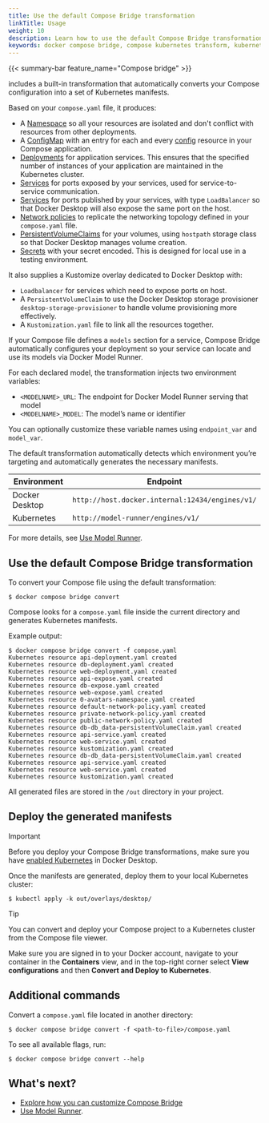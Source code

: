 ```yaml
---
title: Use the default Compose Bridge transformation
linkTitle: Usage
weight: 10
description: Learn how to use the default Compose Bridge transformation to convert Compose files into Kubernetes manifests
keywords: docker compose bridge, compose kubernetes transform, kubernetes from compose, compose bridge convert, compose.yaml to kubernetes
---
```


{{< summary-bar feature_name="Compose bridge" >}}

includes a built-in transformation that automatically converts your Compose configuration into a set of Kubernetes manifests.

Based on your `compose.yaml` file, it produces:

- A [Namespace](https://kubernetes.io/docs/concepts/overview/working-with-objects/namespaces/) so all your resources are isolated and don't conflict with resources from other deployments.
- A [ConfigMap](https://kubernetes.io/docs/concepts/configuration/configmap/) with an entry for each and every [config](/reference/compose-file/configs.md) resource in your Compose application.
- [Deployments](https://kubernetes.io/docs/concepts/workloads/controllers/deployment/) for application services. This ensures that the specified number of instances of your application are maintained in the Kubernetes cluster.
- [Services](https://kubernetes.io/docs/concepts/services-networking/service/) for ports exposed by your services, used for service-to-service communication.
- [Services](https://kubernetes.io/docs/concepts/services-networking/service/) for ports published by your services, with type `LoadBalancer` so that Docker Desktop will also expose the same port on the host.
- [Network policies](https://kubernetes.io/docs/concepts/services-networking/network-policies/) to replicate the networking topology defined in your `compose.yaml` file. 
- [PersistentVolumeClaims](https://kubernetes.io/docs/concepts/storage/persistent-volumes/) for your volumes, using `hostpath` storage class so that Docker Desktop manages volume creation.
- [Secrets](https://kubernetes.io/docs/concepts/configuration/secret/) with your secret encoded. This is designed for local use in a testing environment.

It also supplies a Kustomize overlay dedicated to Docker Desktop with:
 - `Loadbalancer` for services which need to expose ports on host.
 - A `PersistentVolumeClaim` to use the Docker Desktop storage provisioner `desktop-storage-provisioner` to handle volume provisioning more effectively.
 - A `Kustomization.yaml` file to link all the resources together.

If your Compose file defines a `models` section for a service, Compose Bridge automatically configures your deployment so your service can locate and use its models via Docker Model Runner.

For each declared model, the transformation injects two environment variables:

- `<MODELNAME>_URL`: The endpoint for Docker Model Runner serving that model  
- `<MODELNAME>_MODEL`: The model’s name or identifier

You can optionally customize these variable names using `endpoint_var` and `model_var`.

The default transformation automatically detects which environment you’re targeting and automatically generates the necessary manifests. 

| Environment    | Endpoint                                        |
| -------------- | ----------------------------------------------- |
| Docker Desktop | `http://host.docker.internal:12434/engines/v1/` |
| Kubernetes     | `http://model-runner/engines/v1/`               |


For more details, see [Use Model Runner](use-model-runner.md).

## Use the default Compose Bridge transformation

To convert your Compose file using the default transformation:

```console
$ docker compose bridge convert
```

Compose looks for a `compose.yaml` file inside the current directory and generates Kubernetes manifests.

Example output:

```console
$ docker compose bridge convert -f compose.yaml 
Kubernetes resource api-deployment.yaml created
Kubernetes resource db-deployment.yaml created
Kubernetes resource web-deployment.yaml created
Kubernetes resource api-expose.yaml created
Kubernetes resource db-expose.yaml created
Kubernetes resource web-expose.yaml created
Kubernetes resource 0-avatars-namespace.yaml created
Kubernetes resource default-network-policy.yaml created
Kubernetes resource private-network-policy.yaml created
Kubernetes resource public-network-policy.yaml created
Kubernetes resource db-db_data-persistentVolumeClaim.yaml created
Kubernetes resource api-service.yaml created
Kubernetes resource web-service.yaml created
Kubernetes resource kustomization.yaml created
Kubernetes resource db-db_data-persistentVolumeClaim.yaml created
Kubernetes resource api-service.yaml created
Kubernetes resource web-service.yaml created
Kubernetes resource kustomization.yaml created
```

All generated files are stored in the `/out` directory in your project.

## Deploy the generated manifests

> [!IMPORTANT]
>
> Before you deploy your Compose Bridge transformations, make sure you have [enabled Kubernetes](/manuals/desktop/settings-and-maintenance/settings.md#kubernetes) in Docker Desktop.

Once the manifests are generated, deploy them to your local Kubernetes cluster:

```console
$ kubectl apply -k out/overlays/desktop/
```

> [!TIP]
>
> You can convert and deploy your Compose project to a Kubernetes cluster from the Compose file viewer.
> 
> Make sure you are signed in to your Docker account, navigate to your container in the **Containers** view, and in the top-right corner select **View configurations** and then **Convert and Deploy to Kubernetes**. 

## Additional commands

Convert a `compose.yaml` file located in another directory:

```console
$ docker compose bridge convert -f <path-to-file>/compose.yaml 
```

To see all available flags, run:

```console
$ docker compose bridge convert --help
```

## What's next?

- [Explore how you can customize Compose Bridge](customize.md)
- [Use Model Runner](use-model-runner.md).